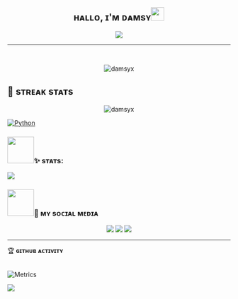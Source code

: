<h2 align="center">ʜᴀʟʟᴏ, ɪ'ᴍ ᴅᴀᴍsʏ<img src="https://media.giphy.com/media/hvRJCLFzcasrR4ia7z/giphy.gif" width="30"></h2>
<p align="center">
  <a href="https://github.com/damsyx/readme-typing-svg"><img src="https://readme-typing-svg.herokuapp.com?lines=Im+Just+Amateur;But+I+Will+Keep+Learning;I%20|%20Like%20Sebat's%20%20:);Let's%20Study;Together%20HIHI%20:)%20:)&center=true&width=500&height=60"></a>
</p>
<hr/>
<br>
<p align="center"> <img src="https://komarev.com/ghpvc/?username=damsyx8&label=Profile%20views&color=0e75b6&style=plastic" alt="damsyx" /> </p>

## 📍 sᴛʀᴇᴀᴋ sᴛᴀᴛs
<p align="center"><img src="https://github-readme-streak-stats.herokuapp.com/?user=damsyx&theme=algolia" alt="damsyx"  /></p>

<p align="left"> 


   <a href="https://www.python.org" target="_blank">
    <img alt="Python" src="https://img.shields.io/badge/Python%20-%2314354C.svg?logo=python&logoColor=white">
  </a>

</p>



### <img src="https://media.giphy.com/media/IqgySmxEgP0rs40ZMB/giphy.gif" width="60">✨ sᴛᴀᴛs:
<p>
    <img src="https://github-readme-stats.vercel.app/api?username=damsyx&hide=issues&show_icons=true&hide_border=true&title_color=000" />
</p>


### <img src="https://media.giphy.com/media/VgCDAzcKvsR6OM0uWg/giphy.gif" width="60">💌 ᴍʏ sᴏᴄɪᴀʟ ᴍᴇᴅɪᴀ
<p align="center">
    <a href="https://facebook.com/Damm" target="blank"><img src="https://img.icons8.com/nolan/55/facebook-new.png" /></a>
    <a href="https://t.me/damssyx" target="blank"><img src="https://img.icons8.com/nolan/55/telegram-app.png" /></a>
    <a href="https://instagram.com/dambud" target="blank"><img src="https://img.icons8.com/nolan/55/instagram-new.png" /></a>
</p>


<hr/>
    </details>
    <summary>&#127942 <b>ɢɪᴛʜᴜʙ ᴀᴄᴛɪᴠɪᴛʏ</b></summary><br/>

![Metrics](https://metrics.lecoq.io/damsyx?template=classic&repositories.forks=true&languages=1&languages.colors=github&languages.threshold=0%25&config.timezone=Asia%2FJakarta)

</details>
<img src="https://user-images.githubusercontent.com/73097560/115834477-dbab4500-a447-11eb-908a-139a6edaec5c.gif">
